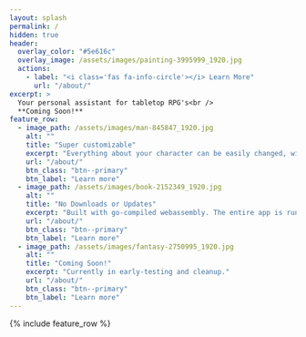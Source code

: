 ```yaml
---
layout: splash
permalink: /
hidden: true
header:
  overlay_color: "#5e616c"
  overlay_image: /assets/images/painting-3995999_1920.jpg
  actions:
    - label: "<i class='fas fa-info-circle'></i> Learn More"
      url: "/about/"
excerpt: >
  Your personal assistant for tabletop RPG's<br />
  **Coming Soon!**
feature_row:
  - image_path: /assets/images/man-845847_1920.jpg
    alt: ""
    title: "Super customizable"
    excerpt: "Everything about your character can be easily changed, with a database of easy-to-import items based on the specific RPG rules you "
    url: "/about/"
    btn_class: "btn--primary"
    btn_label: "Learn more"
  - image_path: /assets/images/book-2152349_1920.jpg
    alt: ""
    title: "No Downloads or Updates"
    excerpt: "Built with go-compiled webassembly. The entire app is run within your browser without any lengthy database downloads or app updates."
    url: "/about/"
    btn_class: "btn--primary"
    btn_label: "Learn more"
  - image_path: /assets/images/fantasy-2750995_1920.jpg
    alt: ""
    title: "Coming Soon!"
    excerpt: "Currently in early-testing and cleanup."
    url: "/about/"
    btn_class: "btn--primary"
    btn_label: "Learn more"      
---
```


{% include feature_row %}
